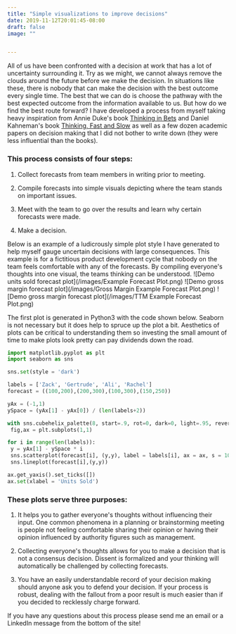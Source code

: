 ```yaml
---
title: "Simple visualizations to improve decisions"
date: 2019-11-12T20:01:45-08:00
draft: false
image: ""


---
```

All of us have been confronted with a decision at work that has a lot of uncertainty surrounding it. Try as we might, we cannot always remove the clouds around the future before we make the decision. In situations like these, there is nobody that can make the decision with the best outcome every single time. The best that we can do is choose the pathway with the best expected outcome from the information available to us. But how do we find the best route forward? I have developed a process from myself taking heavy inspiration from Annie Duke's book [Thinking in Bets](https://www.amazon.com/Thinking-Bets-Making-Smarter-Decisions/dp/0735216371/ref=sr_1_2?keywords=thinking+in+bets&qid=1573704877&sr=8-2) and Daniel Kahneman's book [Thinking, Fast and Slow](https://www.amazon.com/Thinking-Fast-Slow-Daniel-Kahneman/dp/0374533555) as well as a few dozen academic papers on decision making that I did not bother to write down (they were less influential than the books).

### This process consists of four steps:

1. Collect forecasts from team members in writing prior to meeting.

2. Compile forecasts into simple visuals depicting where the team stands on important issues.

3. Meet with the team to go over the results and learn why certain forecasts were made.

4. Make a decision.

 Below is an example of a ludicrously simple plot style I have generated to help myself gauge uncertain decisions with large consequences. This example is for a fictitious product development cycle that nobody on the team feels comfortable with any of the forecasts. By compiling everyone's thoughts into one visual, the teams thinking can be understood.
![Demo units sold forecast plot](/images/Example Forecast Plot.png)
![Demo gross margin forecast plot](/images/Gross Margin Example Forecast Plot.png)
![Demo gross margin forecast plot](/images/TTM Example Forecast Plot.png)

 The first plot is generated in Python3 with the code shown below. Seaborn is not necessary but it does help to spruce up the plot a bit. Aesthetics of plots can be critical to understanding them so investing the small amount of time to make plots look pretty can pay dividends down the road.

 ```python
import matplotlib.pyplot as plt
import seaborn as sns

sns.set(style = 'dark')

labels = ['Zack', 'Gertrude', 'Ali', 'Rachel']
forecast = ((100,200),(200,300),(100,300),(150,250))

yAx = (-1,1)
ySpace = (yAx[1] - yAx[0]) / (len(labels+2))

with sns.cubehelix_palette(8, start=.9, rot=0, dark=0, light=.95, reverse=True):
  fig,ax = plt.subplots(1,1)

for i in range(len(labels)):
  y = yAx[1] - ySpace * i
  sns.scatterplot(forecast[i], (y,y), label = labels[i], ax = ax, s = 100 )
  sns.lineplot(forecast[i],(y,y))

ax.get_yaxis().set_ticks([])
ax.set(xlabel = 'Units Sold')
 ```


### These plots serve three purposes:

 1. It helps you to gather everyone's thoughts without influencing their input. One common phenomena in a planning or brainstorming meeting is people not feeling comfortable sharing their opinion or having their opinion influenced by authority figures such as management.

 2. Collecting everyone's thoughts allows for you to make a decision that is not a consensus decision. Dissent is formalized and your thinking will automatically be challenged by collecting forecasts.

 3. You have an easily understandable record of your decision making should anyone ask you to defend your decision. If your process is robust, dealing with the fallout from a poor result is much easier than if you decided to recklessly charge forward.


If you have any questions about this process please send me an email or a LinkedIn message from the bottom of the site!

